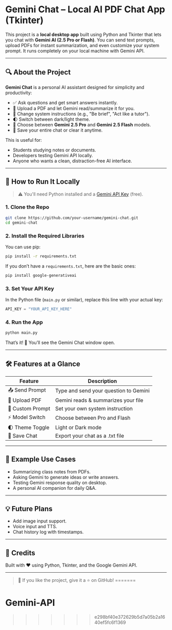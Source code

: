 # Gemini Chat – Local AI PDF Chat App (Tkinter)

This project is a **local desktop app** built using Python and Tkinter that lets you chat with **Gemini AI (2.5 Pro or Flash)**. You can send text prompts, upload PDFs for instant summarization, and even customize your system prompt. It runs completely on your local machine with Gemini API.

---

## 🔍 About the Project

**Gemini Chat** is a personal AI assistant designed for simplicity and productivity:

- ✅ Ask questions and get smart answers instantly.
- 📎 Upload a PDF and let Gemini read/summarize it for you.
- 🧠 Change system instructions (e.g., "Be brief", "Act like a tutor").
- 🌓 Switch between dark/light theme.
- 💬 Choose between **Gemini 2.5 Pro** and **Gemini 2.5 Flash** models.
- 💾 Save your entire chat or clear it anytime.

This is useful for:
- Students studying notes or documents.
- Developers testing Gemini API locally.
- Anyone who wants a clean, distraction-free AI interface.

---

## 🚀 How to Run It Locally

> ⚠️ You'll need Python installed and a [Gemini API Key](https://aistudio.google.com/app/apikey) (free).

### 1. Clone the Repo
```bash
git clone https://github.com/your-username/gemini-chat.git
cd gemini-chat
```

### 2. Install the Required Libraries
You can use pip:
```bash
pip install -r requirements.txt
```

If you don’t have a `requirements.txt`, here are the basic ones:
```bash
pip install google-generativeai
```

### 3. Set Your API Key
In the Python file (`main.py` or similar), replace this line with your actual key:
```python
API_KEY = "YOUR_API_KEY_HERE"
```

### 4. Run the App
```bash
python main.py
```

That’s it! 🎉 You’ll see the Gemini Chat window open.

---

## 🛠 Features at a Glance

| Feature         | Description                            |
|----------------|----------------------------------------|
| 📤 Send Prompt  | Type and send your question to Gemini |
| 📎 Upload PDF   | Gemini reads & summarizes your file    |
| 🧠 Custom Prompt | Set your own system instruction        |
| ⚡ Model Switch | Choose between Pro and Flash           |
| 🌓 Theme Toggle | Light or Dark mode                     |
| 💾 Save Chat    | Export your chat as a .txt file        |

---

## 📌 Example Use Cases
- Summarizing class notes from PDFs.
- Asking Gemini to generate ideas or write answers.
- Testing Gemini response quality on desktop.
- A personal AI companion for daily Q&A.

---

## 💡 Future Plans
- Add image input support.
- Voice input and TTS.
- Chat history log with timestamps.

---

## 🙌 Credits
Built with ❤️ using Python, Tkinter, and the Google Gemini API.

---

> 🧠 If you like the project, give it a ⭐ on GitHub!
=======
# Gemini-API
>>>>>>> e298bf40e372629b5d7a05b2a1640ef5fc6f1369
